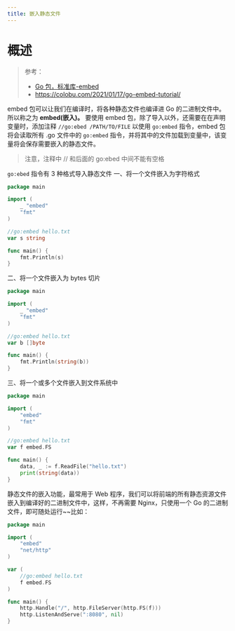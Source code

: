 ```yaml
---
title: 嵌入静态文件
---
```


# 概述

> 参考：
> 
> - [Go 包，标准库-embed](https://pkg.go.dev/embed)
> - <https://colobu.com/2021/01/17/go-embed-tutorial/>

embed 包可以让我们在编译时，将各种静态文件也编译进 Go 的二进制文件中。所以称之为 **embed(嵌入)。**
要使用 embed 包，除了导入以外，还需要在在声明变量时，添加注释 `//go:ebed /PATH/TO/FILE` 以使用 `go:embed` 指令，embed 包将会读取所有 .go 文件中的 `go:embed` 指令，并将其中的文件加载到变量中，该变量将会保存需要嵌入的静态文件。

> 注意，注释中 // 和后面的 go:ebed 中间不能有空格

`go:ebed` 指令有 3 种格式导入静态文件
一、将一个文件嵌入为字符格式

```go
package main

import (
	_ "embed"
	"fmt"
)

//go:embed hello.txt
var s string

func main() {
	fmt.Println(s)
}
```

二、将一个文件嵌入为 bytes 切片

```go
package main

import (
	_ "embed"
	"fmt"
)

//go:embed hello.txt
var b []byte

func main() {
	fmt.Println(string(b))
}
```

三、将一个或多个文件嵌入到文件系统中

```go
package main

import (
	"embed"
	"fmt"
)

//go:embed hello.txt
var f embed.FS

func main() {
    data, _ := f.ReadFile("hello.txt")
    print(string(data))
}
```

静态文件的嵌入功能，最常用于 Web 程序，我们可以将前端的所有静态资源文件嵌入到编译好的二进制文件中，这样，不再需要 Nginx，只使用一个 Go 的二进制文件，即可随处运行~~比如：

```go
package main

import (
	"embed"
	"net/http"
)

var (
	//go:embed hello.txt
	f embed.FS
)

func main() {
	http.Handle("/", http.FileServer(http.FS(f)))
	http.ListenAndServe(":8080", nil)
}
```
